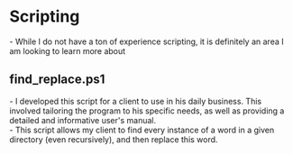 <h1>Scripting</h1>
  - While I do not have a ton of experience scripting, it is definitely an area I am looking to learn more about
<h2>find_replace.ps1</h2>
  - I developed this script for a client to use in his daily business. This involved tailoring the program to his specific needs, as well as providing a detailed and informative user's manual.<br>
  - This script allows my client to find every instance of a word in a given directory (even recursively), and then replace this word.
